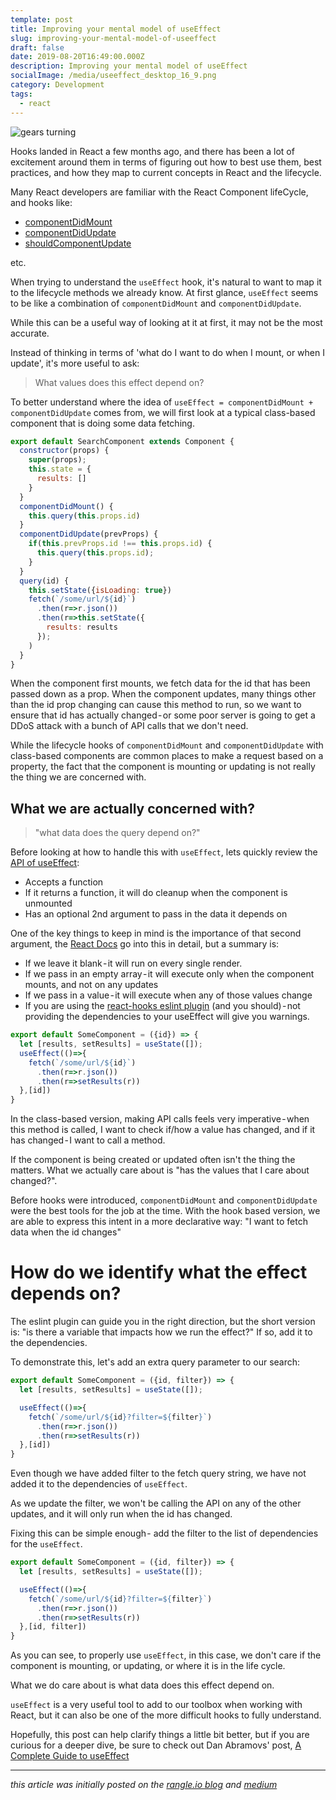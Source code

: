 ```yaml
---
template: post
title: Improving your mental model of useEffect
slug: improving-your-mental-model-of-useeffect
draft: false
date: 2019-08-20T16:49:00.000Z
description: Improving your mental model of useEffect
socialImage: /media/useeffect_desktop_16_9.png
category: Development
tags:
  - react
---
```

![gears turning ](/media/useeffect_desktop_16_9.png "Improving your mental model of useEffect")

Hooks landed in React a few months ago, and there has been a lot of excitement around them in terms of figuring out how to best use them, best practices, and how they map to current concepts in React and the lifecycle.

Many React developers are familiar with the React Component lifeCycle, and hooks like:

* [componentDidMount](https://reactjs.org/docs/react-component.html#componentdidmount)
* [componentDidUpdate](https://reactjs.org/docs/react-component.html#componentdidupdate)
* [shouldComponentUpdate](https://reactjs.org/docs/react-component.html#shouldcomponentupdate)

etc.

When trying to understand the `useEffect` hook, it's natural to want to map it to the lifecycle methods we already know. At first glance, `useEffect` seems to be like a combination of `componentDidMount` and `componentDidUpdate`.

While this can be a useful way of looking at it at first, it may not be the most accurate.

Instead of thinking in terms of 'what do I want to do when I mount, or when I update', it's more useful to ask:

> What values does this effect depend on?

To better understand where the idea of `useEffect = componentDidMount + componentDidUpdate` comes from, we will first look at a typical class-based component that is doing some data fetching.

```jsx
export default SearchComponent extends Component {
  constructor(props) {
    super(props);
    this.state = {
      results: []
    }
  }
  componentDidMount() {
    this.query(this.props.id)
  }
  componentDidUpdate(prevProps) {
    if(this.prevProps.id !== this.props.id) {
      this.query(this.props.id);
    }
  }
  query(id) {
    this.setState({isLoading: true})
    fetch(`/some/url/${id}`)
      .then(r=>r.json())
      .then(r=>this.setState({
        results: results
      });
    )
  }
}
```

When the component first mounts, we fetch data for the id that has been passed down as a prop. When the component updates, many things other than the id prop changing can cause this method to run, so we want to ensure that id has actually changed - or some poor server is going to get a DDoS attack with a bunch of API calls that we don't need.

While the lifecycle hooks of `componentDidMount` and `componentDidUpdate` with class-based components are common places to make a request based on a property, the fact that the component is mounting or updating is not really the thing we are concerned with.

## What we are actually concerned with?

> "what data does the query depend on?"

Before looking at how to handle this with `useEffect`, lets quickly review the [API of useEffect](https://reactjs.org/docs/hooks-reference.html#useeffect):

* Accepts a function
* If it returns a function, it will do cleanup when the component is unmounted
* Has an optional 2nd argument to pass in the data it depends on

One of the key things to keep in mind is the importance of that second argument, the [React Docs](https://reactjs.org/docs/hooks-effect.html) go into this in detail, but a summary is:

* If we leave it blank - it will run on every single render.
* If we pass in an empty array - it will execute only when the component mounts, and not on any updates
* If we pass in a value - it will execute when any of those values change
* If you are using the [react-hooks eslint plugin](https://www.npmjs.com/package/eslint-plugin-react-hooks) (and you should) - not providing the dependencies to your useEffect will give you warnings.

```jsx
export default SomeComponent = ({id}) => {
  let [results, setResults] = useState([]);
  useEffect(()=>{
    fetch(`/some/url/${id}`)
      .then(r=>r.json())
      .then(r=>setResults(r))
  },[id])
}
```

In the class-based version, making API calls feels very imperative - when this method is called, I want to check if/how a value has changed, and if it has changed - I want to call a method.

If the component is being created or updated often isn't the thing the matters. What we actually care about is "has the values that I care about changed?".

Before hooks were introduced, `componentDidMount` and `componentDidUpdate` were the best tools for the job at the time. With the hook based version, we are able to express this intent in a more declarative way: "I want to fetch data when the id changes"

# How do we identify what the effect depends on?

The eslint plugin can guide you in the right direction, but the short version is: "is there a variable that impacts how we run the effect?" If so, add it to the dependencies.

To demonstrate this, let's add an extra query parameter to our search:

```jsx
export default SomeComponent = ({id, filter}) => {
  let [results, setResults] = useState([]);

  useEffect(()=>{
    fetch(`/some/url/${id}?filter=${filter}`)
      .then(r=>r.json())
      .then(r=>setResults(r))
  },[id])
}
```

Even though we have added filter to the fetch query string, we have not added it to the dependencies of `useEffect`. 

As we update the filter, we won't be calling the API on any of the other updates, and it will only run when the id has changed.

Fixing this can be simple enough - add the filter to the list of dependencies for the `useEffect`.

```jsx
export default SomeComponent = ({id, filter}) => {
  let [results, setResults] = useState([]);

  useEffect(()=>{
    fetch(`/some/url/${id}?filter=${filter}`)
      .then(r=>r.json())
      .then(r=>setResults(r))
  },[id, filter])
}
```

As you can see, to properly use `useEffect`, in this case, we don't care if the component is mounting, or updating, or where it is in the life cycle. 

What we do care about is what data does this effect depend on.

`useEffect` is a very useful tool to add to our toolbox when working with React, but it can also be one of the more difficult hooks to fully understand.

Hopefully, this post can help clarify things a little bit better, but if you are curious for a deeper dive, be sure to check out Dan Abramovs' post, [A Complete Guide to useEffect](https://overreacted.io/a-complete-guide-to-useeffect/)

- - -

*this article was initially posted on the [rangle.io blog](https://rangle.io/blog/improving-your-mental-model-of-useeffect) and [medium](https://medium.com/rangle-io/improving-your-mental-model-of-useeffect-c27ea1e2a5a3)*
